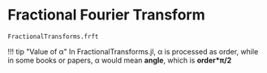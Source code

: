 # Fractional Fourier Transform

```@docs
FractionalTransforms.frft
```

!!! tip "Value of α"
	In FractionalTransforms.jl, α is processed as order, while in some books or papers, α would mean **angle**, which is **order\*π/2**